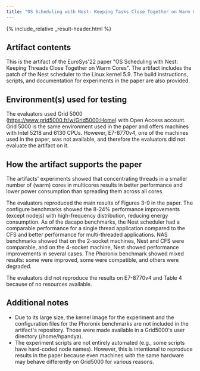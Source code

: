```yaml
---
title: "OS Scheduling with Nest: Keeping Tasks Close Together on Warm Cores"
---
```


{% include_relative _result-header.html %}

## Artifact contents

This is the artifact of the EuroSys'22 paper "OS Scheduling with Nest: Keeping Threads Close Together on Warm Cores". The artifact includes the patch of the Nest scheduler to the Linux kernel 5.9. The build instructions, scripts, and documentation for experiments in the paper are also provided.


## Environment(s) used for testing
The evaluators used Grid 5000 (https://www.grid5000.fr/w/Grid5000:Home) with Open Access account. Grid 5000 is the same environment used in the paper and offers machines with Intel 5218 and 6130 CPUs. However, E7-8770v4, one of the machines used in the paper, was not available, and therefore the evaluators did not evaluate the artifact on it.

## How the artifact supports the paper

The artifacts' experiments showed that concentrating threads in a smaller number of (warm) cores in multicores results in better performance and lower power consumption than spreading them across all cores.

The evaluators reproduced the main results of Figures 3-9 in the paper. The configure benchmarks showed the 8-24% performance improvements (except nodejs) with high-frequency distribution, reducing energy consumption. As of the dacapo benchmarks, the Nest scheduler had a comparable performance for a single thread application compared to the CFS and better performance for multi-threaded applications. NAS benchmarks showed that on the 2-socket machines, Nest and CFS were comparable, and on the 4-socket machine, Nest showed performance improvements in several cases. The Phoronix benchmark showed mixed results: some were improved, some were compatible, and others were degraded.

The evaluators did not reproduce the results on E7-8770v4 and Table 4 because of no resources available.

## Additional notes

- Due to its large size, the kernel image for the experiment and the configuration files for the Phoronix benchmarks are not included in the artifact's repository. Those were made available in a Grid5000's user directory (/home/hpandya).
- The experiment scripts are not entirely automated (e.g., some scripts have hard-coded node names). However, this is intentional to reproduce results in the paper because even machines with the same hardware may behave differently on Grid5000 for various reasons.